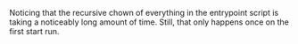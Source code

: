 Noticing that the recursive chown of everything in the entrypoint script
is taking a noticeably long amount of time. Still, that only happens
once on the first start run.
